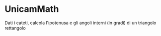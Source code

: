 # UnicamMath
Dati i cateti, calcola l'ipotenusa e gli angoli interni (in gradi) di un triangolo rettangolo
